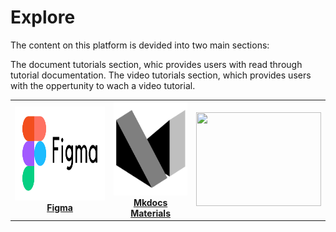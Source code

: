 # **Explore**

The content on this platform is devided into two main sections:

The document tutorials section, whic provides users with read through tutorial documentation.
The video tutorials section, which provides users with the oppertunity to wach a video tutorial.



|   |   |   |
| :---: | :----: | :----: |
|  [<img src="./img/figma_logo.png" width="300" height="150">](./materials/figma/index.md) <br>[**Figma**](#) |  [<img src="./img/mkdocs_materials_logo.svg" width="200" height="150">](./materials/mkdocs/index.md) <br>[**Mkdocs Materials**](#) |  [<img src="../img/MainLogo.png" width="200" height="150">](http://www.google.com) <br>[](#) |